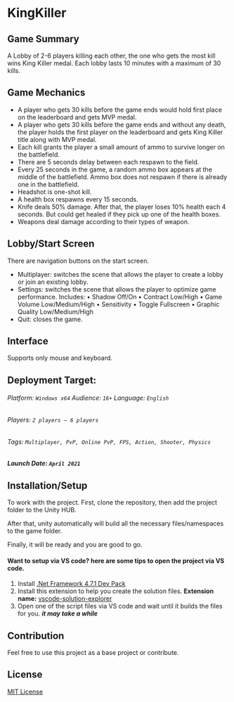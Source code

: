 # KingKiller



## Game Summary
A Lobby of 2-6 players killing each other, the one who gets the most kill wins King Killer medal. Each lobby lasts 10 minutes with a maximum of 30 kills.

## Game Mechanics
-	A player who gets 30 kills before the game ends would hold first place on the leaderboard and gets MVP medal.
-	A player who gets 30 kills before the game ends and without any death, the player holds the first player on the leaderboard and gets King Killer title along with MVP medal.
-	Each kill grants the player a small amount of ammo to survive longer on the battlefield.
-	There are 5 seconds delay between each respawn to the field.
-	Every 25 seconds in the game, a random ammo box appears at the middle of the battlefield. Ammo box does not respawn if there is already one in the battlefield.
-	Headshot is one-shot kill.
-	A health box respawns every 15 seconds.
-	Knife deals 50% damage. After that, the player loses 10% health each 4 seconds. But could get healed if they pick up one of the health boxes. 
-	Weapons deal damage according to their types of weapon.

## Lobby/Start Screen
There are navigation buttons on the start screen.
-	Multiplayer: switches the scene that allows the player to create a lobby or join an existing lobby.
-	Settings: switches the scene that allows the player to optimize game performance. Includes:
•	Shadow Off/On
•	Contract Low/High
•	Game Volume Low/Medium/High
•	Sensitivity
•	Toggle Fullscreen
•	Graphic Quality Low/Medium/High
-	Quit: closes the game.

## Interface
Supports only mouse and keyboard.

## Deployment Target: 
###### Platform: `Windows x64`	Audience: `16+`	Language: `English`
###### Players: `2 players – 6 players`
###### Tags: `Multiplayer, PvP, Online PvP, FPS, Action, Shooter, Physics`	
##### Launch Date: `April 2021`

## Installation/Setup

To work with the project. First, clone the repository, then add the project folder to the Unity HUB.

After that, unity automatically will build all the necessary files/namespaces to the game folder.

Finally, it will be ready and you are good to go.

#### Want to setup via VS code? here are some tips to open the project via VS code.

1. Install [.Net Framework 4.7.1 Dev Pack](https://dotnet.microsoft.com/download/dotnet-framework/net471)
2. Install this extension to help you create the solution files. 
**Extension name:** [vscode-solution-explorer](https://marketplace.visualstudio.com/items?itemName=fernandoescolar.vscode-solution-explorer)
3. Open one of the script files via VS code and wait until it builds the files for you. ***it may take a while***

## Contribution
Feel free to use this project as a base project or contribute.

## License
[MIT License](LICENSE)
